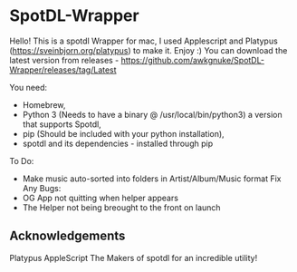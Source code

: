# SpotDL-Wrapper

Hello! 
This is a spotdl Wrapper for mac, I used Applescript and Platypus (https://sveinbjorn.org/platypus) to make it. Enjoy :)
You can download the latest version from releases - https://github.com/awkgnuke/SpotDL-Wrapper/releases/tag/Latest

You need:


- Homebrew,
- Python 3 (Needs to have a binary @ /usr/local/bin/python3) a version that supports Spotdl,
- pip (Should be included with your python installation),
- spotdl and its dependencies - installed through pip

To Do:
  - Make music auto-sorted into folders in Artist/Album/Music format
Fix Any Bugs:
  - OG App not quitting when helper appears
  - The Helper not being breought to the front on launch

## Acknowledgements
Platypus
AppleScript
The Makers of spotdl for an incredible utility!
